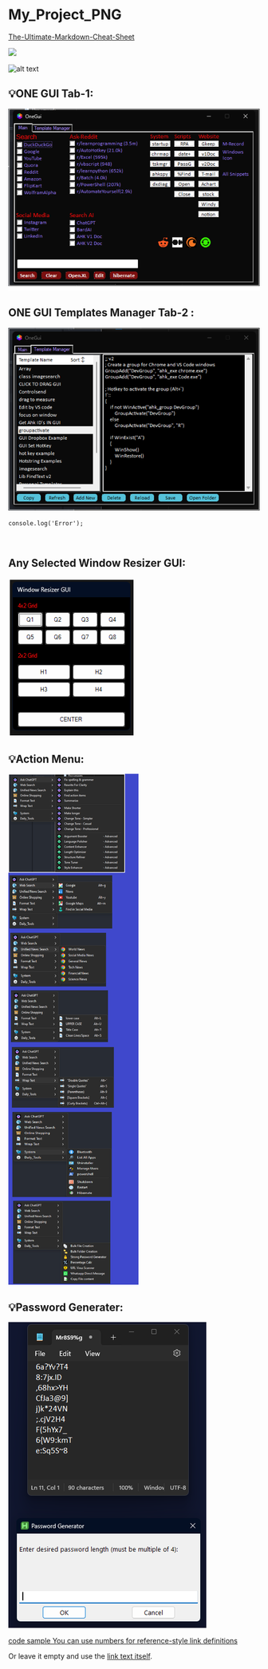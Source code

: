 # My_Project_PNG 

[The-Ultimate-Markdown-Cheat-Sheet](https://github.com/lifeparticle/Markdown-Cheatsheet)

<img src="https://img.shields.io/badge/theultimatemarkdowncheatsheet-brightgreen.svg" />

![alt text][image]

[image]: https://imgur.com/tjPOPhB "Title text"

## 💡ONE GUI Tab-1:
![Description of the image](My_AHK_Project_Snaps/ONE_GUI.png "ONE_GUI.png")

## ONE GUI Templates Manager Tab-2 :
![Description of the image](My_AHK_Project_Snaps/ONE_GUI_Templates_Manager.png "ONE_GUI_Templates_Manager")

```ahk
console.log('Error');
```

<br>

## Any Selected Window Resizer GUI:
![Description of the image](My_AHK_Project_Snaps/Window_Resizer_GUI.png "Window_Resizer_GUI")

## 💡Action Menu:
![Description of the image](My_AHK_Project_Snaps/Action_Menu.png "Action_Menu")

## 💡Password Generater:
![image](My_AHK_Project_Snaps/Password_Generator.png "Password_Generator")


[code sample You can use numbers for reference-style link definitions][1]

Or leave it empty and use the [link text itself].

[arbitrary case-insensitive reference text]: https://www.mozilla.org
[1]: http://slashdot.org
[link text itself]: http://www.reddit.com
